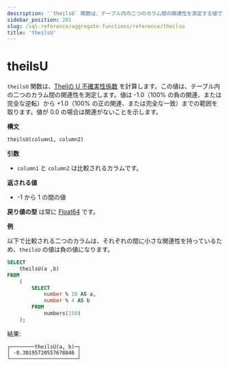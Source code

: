```yaml
---
description: '`theilsU` 関数は、テーブル内の二つのカラム間の関連性を測定する値である Theils'' U 不確実性係数を計算します。'
sidebar_position: 201
slug: /sql-reference/aggregate-functions/reference/theilsu
title: 'theilsU'
---
```



# theilsU

`theilsU` 関数は、[Theilの U 不確実性係数](https://en.wikipedia.org/wiki/Contingency_table#Uncertainty_coefficient) を計算します。この値は、テーブル内の二つのカラム間の関連性を測定します。値は -1.0（100% の負の関連、または完全な逆転）から +1.0（100% の正の関連、または完全な一致）までの範囲を取ります。値が 0.0 の場合は関連がないことを示します。

**構文**

```sql
theilsU(column1, column2)
```

**引数**

- `column1` と `column2` は比較されるカラムです。

**返される値**

- -1 から 1 の間の値

**戻り値の型** は常に [Float64](../../../sql-reference/data-types/float.md) です。

**例**

以下で比較される二つのカラムは、それぞれの間に小さな関連性を持っているため、`theilsU` の値は負の値になります。

```sql
SELECT
    theilsU(a ,b)
FROM
    (
        SELECT
            number % 10 AS a,
            number % 4 AS b
        FROM
            numbers(150)
    );
```

結果:

```response
┌────────theilsU(a, b)─┐
│ -0.30195720557678846 │
└──────────────────────┘
```
